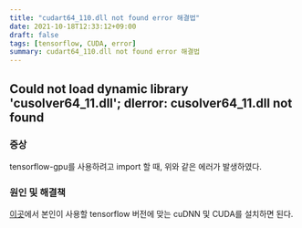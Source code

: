 ```yaml
---
title: "cudart64_110.dll not found error 해결법"
date: 2021-10-18T12:33:12+09:00
draft: false
tags: [tensorflow, CUDA, error]
summary: cudart64_110.dll not found error 해결법
---
```

## Could not load dynamic library 'cusolver64_11.dll'; dlerror: cusolver64_11.dll not found
### 증상
tensorflow-gpu를 사용하려고 import 할 때, 위와 같은 에러가 발생하였다. 
### 원인 및 해결책
[이곳](https://www.tensorflow.org/install/source_windows?hl=en#gpu)에서 본인이 사용할 tensorflow 버전에 맞는 cuDNN 및 CUDA를 설치하면 된다. 
